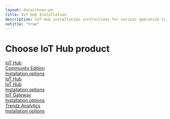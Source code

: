 ```yaml
---
layout: docwithnav-pe
title: IoT Hub Installation
description: IoT Hub installation instructions for various operation systems and cloud platforms
notitle: "true"
---
```


<div class="installation">
    <div class="install-header">
       <div class="install-hero">
          <div class="container">
            <div class="install-hero-content">
                <h1>Choose IoT Hub product</h1>
            </div>
            <div class="cards">
                <a href="/docs/user-guide/install/installation-options/" class="card thingsboard-ce">
                    <div class="card-title">
                        <span class="title-text">IoT Hub<br/>Community Edition</span>
                    </div>
                    <div class="card-img product community-edition-bg"></div>
                    <div class="card-description">
                        Installation options
                    </div>
                </a>
                <a href="/docs/user-guide/install/pe/installation-options/" class="card thingsboard-pe">
                    <div class="card-title">
                        <span class="title-text">IoT Hub<br/>IoT Hub</span>
                    </div>
                    <div class="card-img product professional-edition-bg"></div>
                    <div class="card-description">  
                        Installation options
                    </div>
                </a>
                <a href="/docs/iot-gateway/installation/" class="card thingsboard-gw">
                    <div class="card-title">
                        <span class="title-text">IoT Gateway</span>
                    </div>
                    <div class="card-img product gateway-bg"></div>
                    <div class="card-description">  
                        Installation options
                    </div>
                </a>
                <a href="/docs/trendz/install/installation-options/" class="card trendz">
                    <div class="card-title">
                        <span class="title-text">Trendz Analytics</span>
                    </div>
                    <div class="card-img product trendz-bg"></div>
                    <div class="card-description">  
                        Installation options
                    </div>
                </a>
            </div>
          </div>
       </div>
    </div>
</div>

